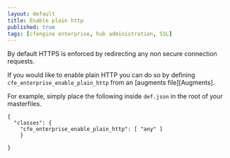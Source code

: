 ```yaml
---
layout: default
title: Enable plain http
published: true
tags: [cfengine enterprise, hub administration, SSL]
---
```


By default HTTPS is enforced by redirecting any non secure connection requests.

If you would like to enable plain HTTP you can do so by defining
`cfe_enterprise_enable_plain_http` from an [augments file][Augments].

For example, simply place the following inside `def.json` in the root of your
masterfiles.

```
{
  "classes": {
    "cfe_enterprise_enable_plain_http": [ "any" ]
    }

}
```
